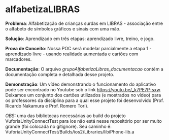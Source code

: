 # alfabetizaLIBRAS

**Problema**: Alfabetização de crianças surdas em LIBRAS - associação entre o alfabeto de símbolos gráficos e sinais com uma mão.

**Solução**: Aprendizado em três etapas: aprendizado livre, treino, e jogo.

**Prova de Conceito**: Nossa POC será modelar parcialmente a etapa 1 - aprendizado livre - usando realidade aumentada e cartões com marcadores.

**Documentação**: O arquivo *grupoAlfabetizaLibras_documentacao* contém a documentação completa e detalhada desse projeto.

**Demonstração**: Um vídeo demonstrando o funcionamento do aplicativo pode ser encontrado no Youtube sob o link https://youtu.be/_k7PE7P-sxw. Deixamos um conjunto dos cartões utilizados (e mostrados no vídeo) para os professores da disciplina para a qual esse projeto foi desenvolvido (Prof. Ricardo Nakamura e Prof. Romero Tori).

*OBS:* uma das bibliotecas necessárias ao build do projeto VuforiaUnityConnectTest para ios não está nesse repositório por ser muito grande (foi colocada no gitignore). Seu caminho é: VuforiaUnityConnectTest/Builds/ios2/Libraries/libiPhone-lib.a
